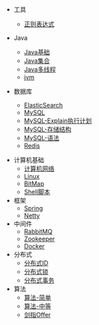 
* 工具
  - [正则表达式](./docs/a-1正则表达式.md)
* Java
  * [Java基础](./docs/b-1Java基础.md)
  * [Java集合](./docs/b-2Java集合.md)
  * [Java多线程](./docs/b-3Java多线程.md)
  * [jvm](./docs/b-4jvm.md)
* 数据库

  * [ElasticSearch](./docs/c-1ElasticSearch.md)
  * [MySQL](./docs/c-2MySQL.md)
  * [MySQL-Explain执行计划](./docs/c-2-1MySQL-Explain执行计划.md)
  * [MySQL-存储结构](./docs/c-2-2MySQL-存储结构.md)
  * [MySQL-语法](./docs/c-2-3MySQL-语法.md)
  * [Redis](./docs/c-3Redis.md)


- 计算机基础
  - [计算机网络](./docs/d-1计算机网络.md)
  - [Linux](./docs/d-2Linux.md)
  - [BitMap](./docs/d-3BitMap.md)
  - [Shell脚本](./docs/d-4Sell脚本.md)
- 框架
  - [Spring](./docs/e-1Spring.md)
  - [Netty](./docs/e-2Netty.md)
- 中间件
  - [RabbitMQ](./docs/f-1RabbitMQ.md)
  - [Zookeeper](./docs/f-2Zookeeper.md)
  - [Docker](./docs/f-3Docker.md)
- 分布式
  - [分布式ID](./docs/g-1分布式ID.md)
  - [分布式锁](./docs/g-2分布式锁.md)
  - [分布式事务](./docs/g-3分布式事务.md)
- 算法
  - [算法-简单](./docs/h-1算法-简单.md)
  - [算法-中等](./docs/h-2算法-中等.md)
  - [剑指Offer](./docs/h-3算法-剑指Offer.md)

